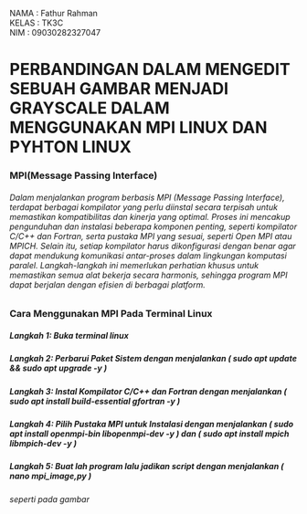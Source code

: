 NAMA  : Fathur Rahman  
KELAS : TK3C  
NIM   : 09030282327047  

# PERBANDINGAN DALAM MENGEDIT SEBUAH GAMBAR MENJADI GRAYSCALE DALAM MENGGUNAKAN MPI LINUX DAN PYHTON LINUX  

### MPI(Message Passing Interface)
###### Dalam menjalankan program berbasis MPI (Message Passing Interface), terdapat berbagai kompilator yang perlu diinstal secara terpisah untuk memastikan kompatibilitas dan kinerja yang optimal. Proses ini mencakup pengunduhan dan instalasi beberapa komponen penting, seperti kompilator C/C++ dan Fortran, serta pustaka MPI yang sesuai, seperti Open MPI atau MPICH. Selain itu, setiap kompilator harus dikonfigurasi dengan benar agar dapat mendukung komunikasi antar-proses dalam lingkungan komputasi paralel. Langkah-langkah ini memerlukan perhatian khusus untuk memastikan semua alat bekerja secara harmonis, sehingga program MPI dapat berjalan dengan efisien di berbagai platform.

### Cara Menggunakan MPI Pada Terminal Linux
##### Langkah 1: Buka terminal linux
##### Langkah 2: Perbarui Paket Sistem dengan menjalankan ( sudo apt update && sudo apt upgrade -y )
##### Langkah 3: Instal Kompilator C/C++ dan Fortran dengan menjalankan ( sudo apt install build-essential gfortran -y )
##### Langkah 4: Pilih Pustaka MPI untuk Instalasi dengan menjalankan ( sudo apt install openmpi-bin libopenmpi-dev -y ) dan ( sudo apt install mpich libmpich-dev -y )
##### Langkah 5: Buat lah program lalu jadikan script dengan menjalankan ( nano mpi_image,py )
###### seperti pada gambar



